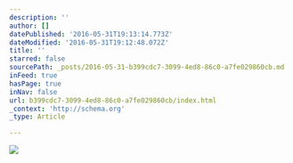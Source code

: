 ```yaml
---
description: ''
author: []
datePublished: '2016-05-31T19:13:14.773Z'
dateModified: '2016-05-31T19:12:48.072Z'
title: ''
starred: false
sourcePath: _posts/2016-05-31-b399cdc7-3099-4ed8-86c0-a7fe029860cb.md
inFeed: true
hasPage: true
inNav: false
url: b399cdc7-3099-4ed8-86c0-a7fe029860cb/index.html
_context: 'http://schema.org'
_type: Article

---
```

![](https://the-grid-user-content.s3-us-west-2.amazonaws.com/bcff0339-5105-424e-9a8c-993b6d4bbdd6.jpg)